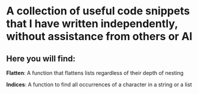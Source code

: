 

# A collection of useful code snippets that I have written independently, without assistance from others or AI


## Here you will find:


**Flatten**: A function that flattens lists regardless of their depth of nesting


**Indices**: A function to find all occurrences of a character in a string or a list